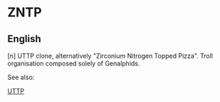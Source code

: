 # ZNTP

## English

 [n] UTTP clone, alternatively "Zirconium Nitrogen Topped Pizza". Troll organisation composed solely of Genalphids.


See also:

<a href="uttp.md">UTTP</a>